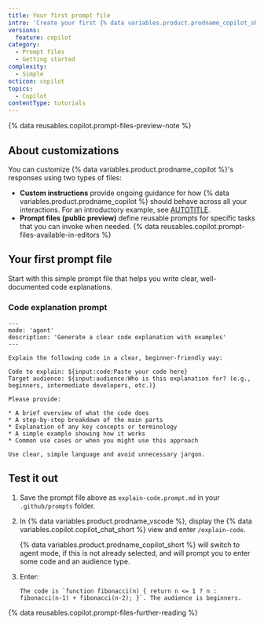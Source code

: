 ```yaml
---
title: Your first prompt file
intro: 'Create your first {% data variables.product.prodname_copilot_short %} prompt file with this simple code explanation example that works for any programming language.'
versions:
  feature: copilot
category:
  - Prompt files
  - Getting started
complexity:
  - Simple
octicon: copilot
topics:
  - Copilot
contentType: tutorials
---
```


{% data reusables.copilot.prompt-files-preview-note %}

## About customizations

You can customize {% data variables.product.prodname_copilot %}'s responses using two types of files:

* **Custom instructions** provide ongoing guidance for how {% data variables.product.prodname_copilot %} should behave across all your interactions. For an introductory example, see [AUTOTITLE](/copilot/tutorials/customization-library/custom-instructions/your-first-custom-instructions).
* **Prompt files (public preview)** define reusable prompts for specific tasks that you can invoke when needed. {% data reusables.copilot.prompt-files-available-in-editors %}

## Your first prompt file

Start with this simple prompt file that helps you write clear, well-documented code explanations.

### Code explanation prompt

```text copy
---
mode: 'agent'
description: 'Generate a clear code explanation with examples'
---

Explain the following code in a clear, beginner-friendly way:

Code to explain: ${input:code:Paste your code here}
Target audience: ${input:audience:Who is this explanation for? (e.g., beginners, intermediate developers, etc.)}

Please provide:

* A brief overview of what the code does
* A step-by-step breakdown of the main parts
* Explanation of any key concepts or terminology
* A simple example showing how it works
* Common use cases or when you might use this approach

Use clear, simple language and avoid unnecessary jargon.
```

## Test it out

1. Save the prompt file above as `explain-code.prompt.md` in your `.github/prompts` folder.
1. In {% data variables.product.prodname_vscode %}, display the {% data variables.copilot.copilot_chat_short %} view and enter `/explain-code`.

   {% data variables.product.prodname_copilot_short %} will switch to agent mode, if this is not already selected, and will prompt you to enter some code and an audience type.

1. Enter:

   ```text copy
   The code is `function fibonacci(n) { return n <= 1 ? n : fibonacci(n-1) + fibonacci(n-2); }`. The audience is beginners.
   ```

{% data reusables.copilot.prompt-files-further-reading %}
